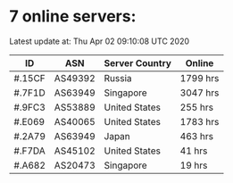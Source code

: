 # 7 online servers:

Latest update at: Thu Apr 02 09:10:08 UTC 2020

| ID | ASN | Server Country | Online |
| -- | --- | -------------- | ------ |
| #.15CF | AS49392 | Russia | 1799 hrs |
| #.7F1D | AS63949 | Singapore | 3047 hrs |
| #.9FC3 | AS53889 | United States | 255 hrs |
| #.E069 | AS40065 | United States | 1783 hrs |
| #.2A79 | AS63949 | Japan | 463 hrs |
| #.F7DA | AS45102 | United States | 41 hrs |
| #.A682 | AS20473 | Singapore | 19 hrs |

